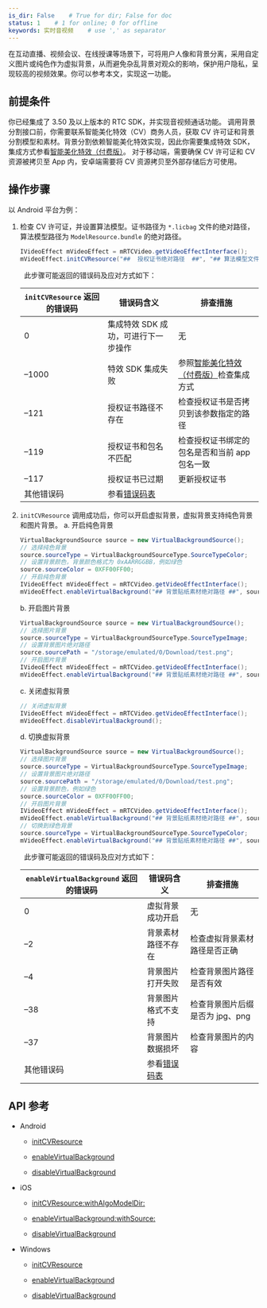 ```yaml
---
is_dir: False    # True for dir; False for doc
status: 1    # 1 for online; 0 for offline
keywords: 实时音视频    # use ',' as separator
---
```


在互动直播、视频会议、在线授课等场景下，可将用户人像和背景分离，采用自定义图片或纯色作为虚拟背景，从而避免杂乱背景对观众的影响，保护用户隐私，呈现较高的视频效果。你可以参考本文，实现这一功能。

## 前提条件

你已经集成了 3.50 及以上版本的 RTC SDK，并实现音视频通话功能。
调用背景分割接口前，你需要联系智能美化特效（CV）商务人员，获取 CV 许可证和背景分割模型和素材。背景分割依赖智能美化特效实现，因此你需要集成特效 SDK，集成方式参看[智能美化特效（付费版）](114717)。
对于移动端，需要确保 CV 许可证和 CV 资源被拷贝至 App 内，安卓端需要将 CV 资源拷贝至外部存储后方可使用。

## 操作步骤

以 Android 平台为例：

1. 检查 CV 许可证，并设置算法模型。证书路径为 `*.licbag` 文件的绝对路径，算法模型路径为 `ModelResource.bundle` 的绝对路径。
	
	```java
	IVideoEffect mVideoEffect = mRTCVideo.getVideoEffectInterface();
	mVideoEffect.initCVResource("##  授权证书绝对路径  ##", "## 算法模型文件夹路径 ##")
	```
	
	  此步骤可能返回的错误码及应对方式如下：
	
	| `initCVResource` 返回的错误码 | 错误码含义 | 排查措施 |
	| --- | --- | --- |
	| 0 | 集成特效 SDK 成功，可进行下一步操作 | 无 |
	| –1000 | 特效 SDK 集成失败 | 参照[智能美化特效（付费版）](114717)检查集成方式 |
	| –121 | 授权证书路径不存在 | 检查授权证书是否拷贝到该参数指定的路径 |
	| –119 | 授权证书和包名不匹配 | 检查授权证书绑定的包名是否和当前 app 包名一致 |
	| –117 | 授权证书已过期 | 更新授权证书 |
	| 其他错误码 | 参看[错误码表](https://www.volcengine.com/docs/6705/102042) ||
	
2. `initCVResource` 调用成功后，你可以开启虚拟背景，虚拟背景支持纯色背景和图片背景。
	a. 开启纯色背景
		
	
	```java
	VirtualBackgroundSource source = new VirtualBackgroundSource();
	// 选择纯色背景
	source.sourceType = VirtualBackgroundSourceType.SourceTypeColor;
	// 设置背景颜色，背景颜色格式为 0xAARRGGBB，例如绿色
	source.sourceColor = 0XFF00FF00;
	// 开启纯色背景
	IVideoEffect mVideoEffect = mRTCVideo.getVideoEffectInterface();
	mVideoEffect.enableVirtualBackground("## 背景贴纸素材绝对路径 ##", source);
	```
	
	b. 开启图片背景
		
	
	```java
	VirtualBackgroundSource source = new VirtualBackgroundSource();
	// 选择图片背景
	source.sourceType = VirtualBackgroundSourceType.SourceTypeImage;
	// 设置背景图片绝对路径
	source.sourcePath = "/storage/emulated/0/Download/test.png";
	// 开启图片背景
	IVideoEffect mVideoEffect = mRTCVideo.getVideoEffectInterface();
	mVideoEffect.enableVirtualBackground("## 背景贴纸素材绝对路径 ##", source);
	```
	
	c. 关闭虚拟背景
		
	
	```java
	// 关闭虚拟背景
	IVideoEffect mVideoEffect = mRTCVideo.getVideoEffectInterface();
	mVideoEffect.disableVirtualBackground();
	```
	
	d. 切换虚拟背景
		
	
	```java
	VirtualBackgroundSource source = new VirtualBackgroundSource();
	// 选择图片背景
	source.sourceType = VirtualBackgroundSourceType.SourceTypeImage;
	// 设置背景图片绝对路径
	source.sourcePath = "/storage/emulated/0/Download/test.png";
	// 设置背景颜色，例如绿色
	source.sourceColor = 0XFF00FF00;
	// 开启图片背景
	IVideoEffect mVideoEffect = mRTCVideo.getVideoEffectInterface();
	mVideoEffect.enableVirtualBackground("## 背景贴纸素材绝对路径 ##", source);
	// 切换到绿色背景
	source.sourceType = VirtualBackgroundSourceType.SourceTypeColor;
	mVideoEffect.enableVirtualBackground("## 背景贴纸素材绝对路径 ##", source);
	```
	
	  此步骤可能返回的错误码及应对方式如下：
	
	| `enableVirtualBackground` 返回的错误码 | 错误码含义 | 排查措施 |
	| --- | --- | --- |
	| 0 | 虚拟背景成功开启 | 无 |
	| –2 | 背景素材路径不存在 | 检查虚拟背景素材路径是否正确 |
	| –4 | 背景图片打开失败 | 检查背景图片路径是否有效 |
	| –38 | 背景图片格式不支持 | 检查背景图片后缀是否为 jpg、png |
	| –37 | 背景图片数据损坏 | 检查背景图片的内容 |
	| 其他错误码 | 参看[错误码表](https://www.volcengine.com/docs/6705/102042) ||
	

## API 参考

- Android
	- [initCVResource](Android-api#IVideoEffect-initcvresource)
		
	- [enableVirtualBackground](Android-api#IVideoEffect-enablevirtualbackground)
		
	- [disableVirtualBackground](Android-api#IVideoEffect-disablevirtualbackground)
		
- iOS
	- [initCVResource:withAlgoModelDir:](iOS-api#ByteRTCVideoEffect-initcvresource-withalgomodeldir)
		
	- [enableVirtualBackground:withSource:](iOS-api#ByteRTCVideoEffect-enablevirtualbackground-withsource)
		
	- [disableVirtualBackground](iOS-api#ByteRTCVideoEffect-disablevirtualbackground)

- Windows
	- [initCVResource](Windows-api#IVideoEffect-initcvresource)
		
	- [enableVirtualBackground](Windows-api#IVideoEffect-enablevirtualbackground)
		
	- [disableVirtualBackground](Windows-api#IVideoEffect-disablevirtualbackground)

